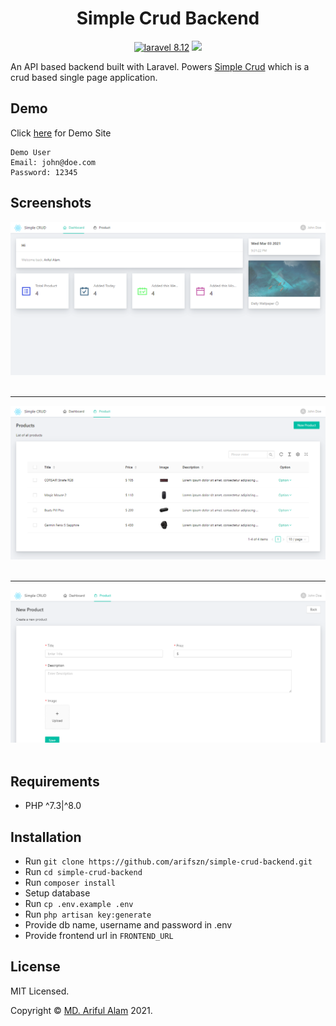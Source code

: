 <h1 align="center">Simple Crud Backend</h1>

<p align="center">
    <a href="https://reactjs.org/"><img src="https://img.shields.io/badge/laravel-8.12-orange" alt="laravel 8.12"></a>
    <a href="https://github.com/arifszn/simple-crud-backend/blob/main/LICENSE"><img src="https://img.shields.io/github/license/arifszn/simple-crud-backend"/></a>
</p>

An API based backend built with Laravel. Powers <a href="https://github.com/arifszn/simple-crud">Simple Crud</a> which is a crud based single page application.


## Demo

Click [here](https://simplecrud.arifszn.com) for Demo Site <br />

```
Demo User
Email: john@doe.com
Password: 12345
```


## Screenshots

![Dashboard](https://raw.githubusercontent.com/arifszn/simple-crud/main/public/assets/img/screenshots/1.png)
<br />
<br />

***

![Products](https://raw.githubusercontent.com/arifszn/simple-crud/main/public/assets/img/screenshots/2.png)
<br />
<br />

***

![New Product](https://raw.githubusercontent.com/arifszn/simple-crud/main/public/assets/img/screenshots/3.png)
<br />
<br />

## Requirements

* PHP ^7.3|^8.0


## Installation

- Run ```git clone https://github.com/arifszn/simple-crud-backend.git```
- Run ```cd simple-crud-backend```
- Run ```composer install```
- Setup database
- Run ```cp .env.example .env```
- Run ```php artisan key:generate```
- Provide db name, username and password in .env
- Provide frontend url in <code>FRONTEND_URL</code>


## License

<p>MIT Licensed.</p>
<p>Copyright © <a href="https://arifszn.github.io">MD. Ariful Alam</a> 2021.</p>
